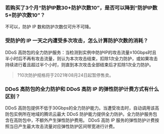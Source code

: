 ### 若购买了3个月“防护IP数30+防护次数10”，是否可以降到“防护IP数5+防护次数10”？
不可以，防护 IP 数和防护次数仅可升不可降。

### 受防护的 IP 一天之内遭受多次攻击，怎么计算防护次数的消耗？
DDoS 高防包的全力防护服务：当检测到实例中防护IP的攻击流量≥10Gbps时且半小时后不再有攻击流量，则认为本次攻击结束，扣除1次全力防护，或如果攻击持续进行着且超过半个小时，则直到本次攻击全部结束后才扣除1次全力防护。
>?10次防护规格将于2021年08月24日起暂停售卖。

### DDoS 高防包的全力防护和 DDoS 高防 IP 的弹性防护计费方式有什么区别？
DDoS 高防包提供不低于30Gbps的全力防护能力。当遭受攻击时，自动调用该高防包实例所在地域的腾讯云最大 DDoS 防护能力提供全力防护。全力防护服务包含在高防包中，不额外产生弹性防护费用。
DDoS 高防 IP 服务的弹性防护计费按照当日产生最大攻击流量对应弹性防护区间带宽进行计费。

